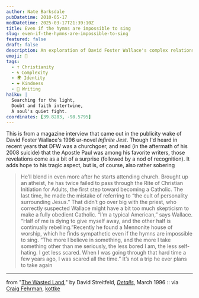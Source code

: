 ```yaml
---
author: Nate Barksdale
pubDatetime: 2010-05-17
modDatetime: 2025-03-17T21:39:10Z
title: Even if the hymns are impossible to sing
slug: even-if-the-hymns-are-impossible-to-sing
featured: false
draft: false
description: An exploration of David Foster Wallace's complex relationship with faith and skepticism, revealing his struggles with church and belief.
emoji: 🙏
tags:
  - ✝️ Christianity
  - 🌀 Complexity
  - 🌍 Identity
  - ❤️ Kindness
  - 📝 Writing
haiku: |
  Searching for the light,  
  Doubt and faith intertwine,  
  A soul's quiet fight.
coordinates: [39.8283, -98.5795]
---
```


This is from a magazine interview that came out in the publicity wake of David Foster Wallace's 1996 ur-novel _Infinite Jest_. Though I'd heard in recent years that DFW was a churchgoer, and read (in the aftermath of his 2008 suicide) that the Apostle Paul was among his favorite writers, those revelations come as a bit of a surprise (followed by a nod of recognition). It adds hope to his tragic aspect, but is, of course, also rather sobering

> He’ll blend in even more after he starts attending church. Brought up an atheist, he has twice failed to pass through the Rite of Christian Initiation for Adults, the first step toward becoming a Catholic. The last time, he made the mistake of referring to “the cult of personality surrounding Jesus.” That didn’t go over big with the priest, who correctly suspected Wallace might have a bit too much skepticism to make a fully obedient Catholic. “I’m a typical American,” says Wallace. “Half of me is dying to give myself away, and the other half is continually rebelling.”Recently he found a Mennonite house of worship, which he finds sympathetic even if the hymns are impossible to sing. “The more I believe in something, and the more I take something other than me seriously, the less bored I am, the less self-hating. I get less scared. When I was going through that hard time a few years ago, I was scared all the time.” It’s not a trip he ever plans to take again

---

from "[The Wasted Land](http://craigfehrman.com/2010/05/05/details-1996-profile-of-david-foster-wallace/)," by David Streitfeld, [_Details_](http://craigfehrman.com/2010/05/05/details-1996-profile-of-david-foster-wallace/), March 1996 :: via [Craig Fehrman](http://www.details.com/), [kottke](http://kottke.org/10/05/lost-dfw-profile)
